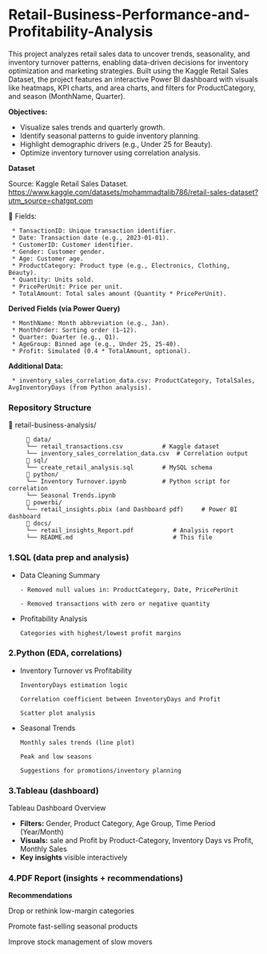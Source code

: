 # Retail-Business-Performance-and-Profitability-Analysis

This project analyzes retail sales data to uncover trends, seasonality, and inventory turnover patterns, enabling data-driven decisions for inventory optimization and marketing strategies. Built using the Kaggle Retail Sales Dataset, the project features an interactive Power BI dashboard with visuals like heatmaps, KPI charts, and area charts, and filters for ProductCategory, and season (MonthName, Quarter).

**Objectives:**

* Visualize sales trends and quarterly growth.
* Identify seasonal patterns to guide inventory planning.
* Highlight demographic drivers (e.g., Under 25 for Beauty).
* Optimize inventory turnover using correlation analysis.

**Dataset**

Source: Kaggle Retail Sales Dataset.
https://www.kaggle.com/datasets/mohammadtalib786/retail-sales-dataset?utm_source=chatgpt.com

 Fields:

     * TansactionID: Unique transaction identifier.
     * Date: Transaction date (e.g., 2023-01-01).
     * CustomerID: Customer identifier.
     * Gender: Customer gender.
     * Age: Customer age.
     * ProductCategory: Product type (e.g., Electronics, Clothing, Beauty).
     * Quantity: Units sold.
     * PricePerUnit: Price per unit.
     * TotalAmount: Total sales amount (Quantity * PricePerUnit).

**Derived Fields (via Power Query)**

     * MonthName: Month abbreviation (e.g., Jan).
     * MonthOrder: Sorting order (1–12).
     * Quarter: Quarter (e.g., Q1).
     * AgeGroup: Binned age (e.g., Under 25, 25-40).
     * Profit: Simulated (0.4 * TotalAmount, optional).

**Additional Data:**

     * inventory_sales_correlation_data.csv: ProductCategory, TotalSales, AvgInventoryDays (from Python analysis).

### Repository Structure

 retail-business-analysis/

          data/
         └── retail_transactions.csv           # Kaggle dataset
         └── inventory_sales_correlation_data.csv  # Correlation output
          sql/
         └── create_retail_analysis.sql        # MySQL schema 
          python/
         └── Inventory Turnover.ipynb          # Python script for correlation
         └── Seasonal Trends.ipynb    
          powerbi/
         └── retail_insights.pbix (and Dashboard pdf)     # Power BI dashboard
          docs/
         └── retail_insights_Report.pdf           # Analysis report
         └── README.md                            # This file


### 1.SQL (data prep and analysis)	

* Data Cleaning Summary
  
      - Removed null values in: ProductCategory, Date, PricePerUnit

      - Removed transactions with zero or negative quantity

* Profitability Analysis
  
      Categories with highest/lowest profit margins


### 2.Python (EDA, correlations)

* Inventory Turnover vs Profitability
  
      InventoryDays estimation logic
 
      Correlation coefficient between InventoryDays and Profit

      Scatter plot analysis

* Seasonal Trends
  
      Monthly sales trends (line plot)

      Peak and low seasons

      Suggestions for promotions/inventory planning

### 3.Tableau (dashboard)

Tableau Dashboard Overview
* **Filters:** Gender, Product Category, Age Group, Time Period (Year/Month)
* **Visuals:** sale and Profit by Product-Category, Inventory Days vs Profit, Monthly Sales
* **Key insights** visible interactively

### 4.PDF Report (insights + recommendations)

**Recommendations**

Drop or rethink low-margin categories

Promote fast-selling seasonal products

Improve stock management of slow movers


